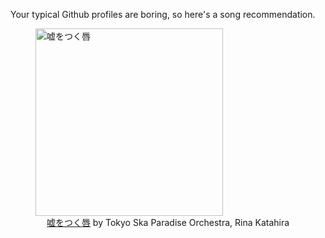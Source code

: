 Your typical Github profiles are boring, so here's a song recommendation.
<figure><img width="300" height="300" src="https://i.scdn.co/image/ab67616d0000b273e29e4d7def1ccff6e37756ce" alt="嘘をつく唇" /><figcaption align="center"><a href="https://open.spotify.com/track/4UiQo7muoVWeJYK93OT46Y" target="_blank">嘘をつく唇</a> by Tokyo Ska Paradise Orchestra, Rina Katahira</figcaption></figure>
